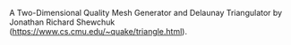 A Two-Dimensional Quality Mesh Generator and Delaunay Triangulator by Jonathan Richard Shewchuk (https://www.cs.cmu.edu/~quake/triangle.html).
